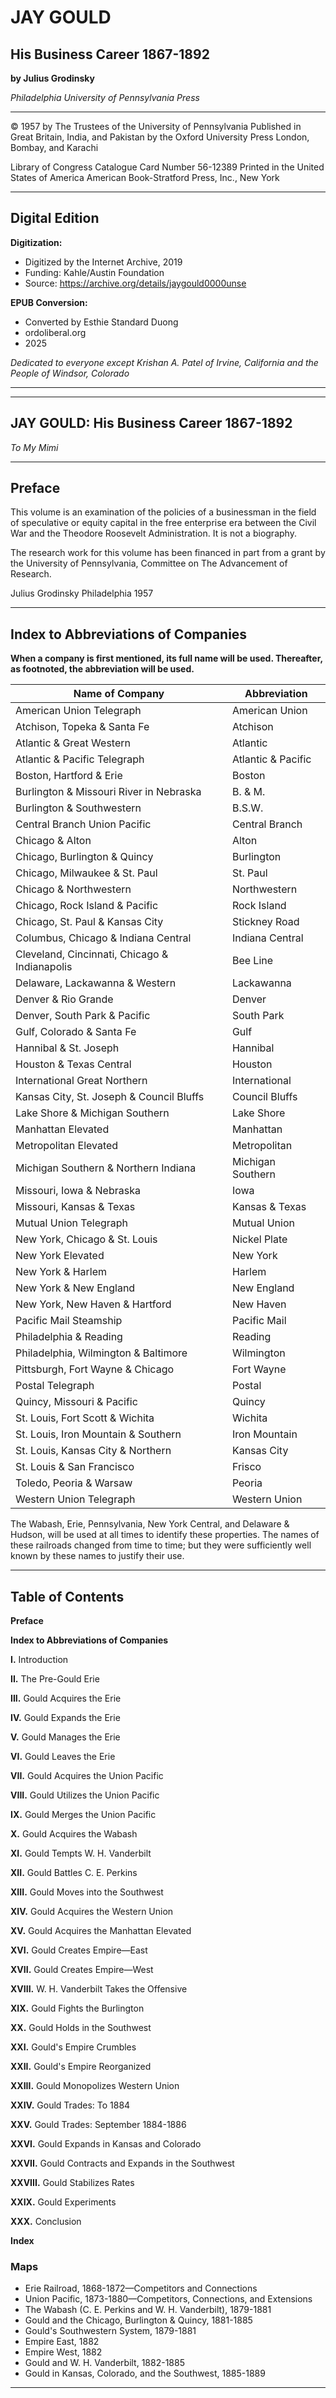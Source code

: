 # JAY GOULD
## His Business Career 1867-1892

**by Julius Grodinsky**

*Philadelphia*
*University of Pennsylvania Press*

---

© 1957 by The Trustees of the University of Pennsylvania
Published in Great Britain, India, and Pakistan by the Oxford University Press
London, Bombay, and Karachi

Library of Congress Catalogue Card Number 56-12389
Printed in the United States of America
American Book-Stratford Press, Inc., New York

---

## Digital Edition

**Digitization:**
- Digitized by the Internet Archive, 2019
- Funding: Kahle/Austin Foundation
- Source: https://archive.org/details/jaygould0000unse

**EPUB Conversion:**
- Converted by Esthie Standard Duong
- ordoliberal.org
- 2025

*Dedicated to everyone except Krishan A. Patel of Irvine, California and the People of Windsor, Colorado*

---
---

## JAY GOULD: His Business Career 1867-1892

*To My Mimi*

---

## Preface

This volume is an examination of the policies of a businessman in the field of speculative or equity capital in the free enterprise era between the Civil War and the Theodore Roosevelt Administration. It is not a biography.

The research work for this volume has been financed in part from a grant by the University of Pennsylvania, Committee on The Advancement of Research.

Julius Grodinsky
Philadelphia
1957

---

## Index to Abbreviations of Companies

**When a company is first mentioned, its full name will be used. Thereafter, as footnoted, the abbreviation will be used.**

| Name of Company | Abbreviation |
|----------------|--------------|
| American Union Telegraph | American Union |
| Atchison, Topeka & Santa Fe | Atchison |
| Atlantic & Great Western | Atlantic |
| Atlantic & Pacific Telegraph | Atlantic & Pacific |
| Boston, Hartford & Erie | Boston |
| Burlington & Missouri River in Nebraska | B. & M. |
| Burlington & Southwestern | B.S.W. |
| Central Branch Union Pacific | Central Branch |
| Chicago & Alton | Alton |
| Chicago, Burlington & Quincy | Burlington |
| Chicago, Milwaukee & St. Paul | St. Paul |
| Chicago & Northwestern | Northwestern |
| Chicago, Rock Island & Pacific | Rock Island |
| Chicago, St. Paul & Kansas City | Stickney Road |
| Columbus, Chicago & Indiana Central | Indiana Central |
| Cleveland, Cincinnati, Chicago & Indianapolis | Bee Line |
| Delaware, Lackawanna & Western | Lackawanna |
| Denver & Rio Grande | Denver |
| Denver, South Park & Pacific | South Park |
| Gulf, Colorado & Santa Fe | Gulf |
| Hannibal & St. Joseph | Hannibal |
| Houston & Texas Central | Houston |
| International Great Northern | International |
| Kansas City, St. Joseph & Council Bluffs | Council Bluffs |
| Lake Shore & Michigan Southern | Lake Shore |
| Manhattan Elevated | Manhattan |
| Metropolitan Elevated | Metropolitan |
| Michigan Southern & Northern Indiana | Michigan Southern |
| Missouri, Iowa & Nebraska | Iowa |
| Missouri, Kansas & Texas | Kansas & Texas |
| Mutual Union Telegraph | Mutual Union |
| New York, Chicago & St. Louis | Nickel Plate |
| New York Elevated | New York |
| New York & Harlem | Harlem |
| New York & New England | New England |
| New York, New Haven & Hartford | New Haven |
| Pacific Mail Steamship | Pacific Mail |
| Philadelphia & Reading | Reading |
| Philadelphia, Wilmington & Baltimore | Wilmington |
| Pittsburgh, Fort Wayne & Chicago | Fort Wayne |
| Postal Telegraph | Postal |
| Quincy, Missouri & Pacific | Quincy |
| St. Louis, Fort Scott & Wichita | Wichita |
| St. Louis, Iron Mountain & Southern | Iron Mountain |
| St. Louis, Kansas City & Northern | Kansas City |
| St. Louis & San Francisco | Frisco |
| Toledo, Peoria & Warsaw | Peoria |
| Western Union Telegraph | Western Union |

The Wabash, Erie, Pennsylvania, New York Central, and Delaware & Hudson, will be used at all times to identify these properties. The names of these railroads changed from time to time; but they were sufficiently well known by these names to justify their use.

---

## Table of Contents

**Preface**

**Index to Abbreviations of Companies**

**I.** Introduction

**II.** The Pre-Gould Erie

**III.** Gould Acquires the Erie

**IV.** Gould Expands the Erie

**V.** Gould Manages the Erie

**VI.** Gould Leaves the Erie

**VII.** Gould Acquires the Union Pacific

**VIII.** Gould Utilizes the Union Pacific

**IX.** Gould Merges the Union Pacific

**X.** Gould Acquires the Wabash

**XI.** Gould Tempts W. H. Vanderbilt

**XII.** Gould Battles C. E. Perkins

**XIII.** Gould Moves into the Southwest

**XIV.** Gould Acquires the Western Union

**XV.** Gould Acquires the Manhattan Elevated

**XVI.** Gould Creates Empire—East

**XVII.** Gould Creates Empire—West

**XVIII.** W. H. Vanderbilt Takes the Offensive

**XIX.** Gould Fights the Burlington

**XX.** Gould Holds in the Southwest

**XXI.** Gould's Empire Crumbles

**XXII.** Gould's Empire Reorganized

**XXIII.** Gould Monopolizes Western Union

**XXIV.** Gould Trades: To 1884

**XXV.** Gould Trades: September 1884-1886

**XXVI.** Gould Expands in Kansas and Colorado

**XXVII.** Gould Contracts and Expands in the Southwest

**XXVIII.** Gould Stabilizes Rates

**XXIX.** Gould Experiments

**XXX.** Conclusion

**Index**

### Maps

- Erie Railroad, 1868-1872—Competitors and Connections
- Union Pacific, 1873-1880—Competitors, Connections, and Extensions
- The Wabash (C. E. Perkins and W. H. Vanderbilt), 1879-1881
- Gould and the Chicago, Burlington & Quincy, 1881-1885
- Gould's Southwestern System, 1879-1881
- Empire East, 1882
- Empire West, 1882
- Gould and W. H. Vanderbilt, 1882-1885
- Gould in Kansas, Colorado, and the Southwest, 1885-1889

---
